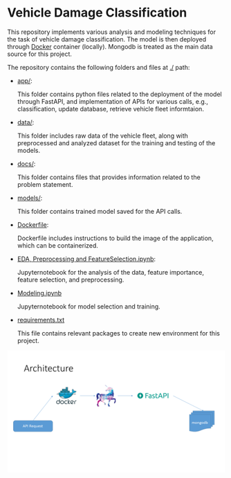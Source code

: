 # Vehicle Damage Classification
This repository implements various analysis and modeling techniques for the task of vehicle damage classification. The model is then deployed through [Docker](https://github.com/adilmukhtar82/PdM/blob/main/Dockerfile) container (locally). Mongodb is treated as the main data source for this project. 

The repository contains the following folders and files at [./](https://github.com/adilmukhtar82/PdM/tree/main) path:
* [app/](https://github.com/adilmukhtar82/PdM/tree/main/app): 

    This folder contains python files related to the deployment of the model through FastAPI, and implementation of APIs for various calls, e.g., classification, update database, retrieve vehicle fleet informtaion.

* [data/](https://github.com/adilmukhtar82/PdM/tree/main/data):

    This folder includes raw data of the vehicle fleet, along with preprocessed and analyzed dataset for the training and testing of the models.

* [docs/](https://github.com/adilmukhtar82/PdM/tree/main/docs):

    This folder contains files that provides information related to the problem statement.

* [models/](https://github.com/adilmukhtar82/PdM/tree/main/models):

    This folder contains trained model saved for the API calls. 

* [Dockerfile](https://github.com/adilmukhtar82/PdM/blob/main/Dockerfile):

    Dockerfile includes instructions to build the image of the application, which can be containerized.

* [EDA, Preprocessing and FeatureSelection.ipynb](https://github.com/adilmukhtar82/PdM/blob/main/EDA%2C%20Preprocessing%20and%20Feature%20Selection.ipynb):
    
    Jupyternotebook for the analysis of the data, feature importance, feature selection, and preprocessing.

* [Modeling.ipynb](https://github.com/adilmukhtar82/PdM/blob/main/Modeling.ipynb)
    
    Jupyternotebook for model selection and training.

* [requirements.txt](https://github.com/adilmukhtar82/PdM/blob/main/requirements.txt)
    
    This file contains relevant packages to create new environment for this project. 


![architecture](https://github.com/adilmukhtar82/PdM/blob/main/architecture.png)
